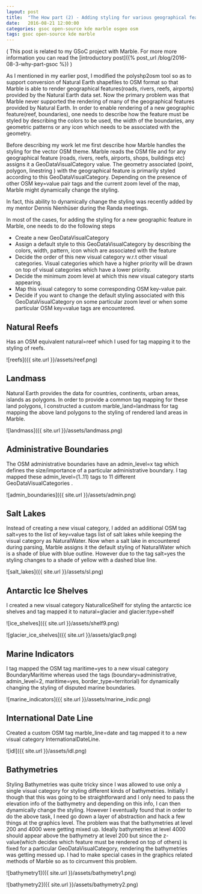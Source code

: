```yaml
---
layout: post
title:  "The How part (2) - Adding styling for various geographical features"
date:   2016-08-21 12:00:00
categories: gsoc open-source kde marble osgeo osm
tags: gsoc open-source kde marble
---
```


( This post is related to my GSoC project with Marble. For more more information you can read the [introductory post]({% post_url /blog/2016-08-3-why-part-gsoc %}) )

As I mentioned in my earlier post, I modified the polyshp2osm tool so as to support conversion of Natural Earth shapefiles to OSM format so that Marble is able to render geographical features(roads, rivers, reefs, airports) provided by the Natural Earth data set. Now the primary problem was that Marble never supported the rendering of many of the geographical features provided by Natural Earth. In order to enable rendering of a new geographic feature(reef, boundaries), one needs to describe how the feature must be styled by describing the colors to be used, the width of the boundaries, any geometric patterns or any icon which needs to be associated with the geometry.

Before describing my work let me first describe how Marble handles the styling for the vector OSM theme. Marble reads the OSM file and for any geographical feature (roads, rivers, reefs, airports, shops, buildings etc) assigns it a GeoDataVisualCategory value. The geometry associated (point, polygon, linestring ) with the geographical feature is primarily styled according to this GeoDataVisualCategory. Depending on the presence of other OSM key=value pair tags and the current zoom level of the map, Marble might dynamically change the styling.

In fact, this ability to dynamically change the styling was recently added  by my mentor Dennis Nienhüser during the Randa meetings.

In most of the cases, for adding the styling for a new geographic feature in Marble, one needs to do the following steps
 * Create a new GeoDataVisualCategory
 * Assign a default style to this GeoDataVisualCategory by describing the colors, width, pattern, icon which are associated with the feature
 * Decide the order of this new visual category w.r.t other visual categories. Visual categories which have a higher priority will be drawn on top of visual categories which have a lower priority.
 * Decide the minimum zoom level at which this new visual category starts appearing.
 * Map this visual category to some corresponding OSM key-value pair.
 * Decide if you want to change the default styling associated with this GeoDataVisualCategory on some particular zoom level or when some particular OSM key=value tags are encountered.

## Natural Reefs

Has an OSM equivalent natural=reef which I used for tag mapping it to the styling of reefs.

![reefs]({{ site.url }}/assets/reef.png)

## Landmass

Natural Earth provides the data for countries, continents, urban areas, islands as polygons. In order to provide a common tag mapping for
these land polygons, I constructed a custom marble_land=landmass for tag mapping the above land polygons to the styling of rendered land areas in Marble.

![landmass]({{ site.url }}/assets/landmass.png)

## Administrative Boundaries

The OSM administrative boundaries have an admin_level=x tag which defines the size/importance of a particular administrative boundary. I tag mapped these admin_level=(1..11) tags to 11 different GeoDataVisualCategories .

![admin_boundaries]({{ site.url }}/assets/admin.png)

## Salt Lakes

Instead of creating a new visual category, I added an additional OSM tag salt=yes to the list of key=value tags list of salt lakes while keeping the visual category as NaturalWater. Now when a salt lake in encountered during parsing, Marble assigns it the default styling of NaturalWater which is a shade of blue with blue outline. However due to the tag salt=yes the styling changes to a shade of yellow with a dashed blue line.

![salt_lakes]({{ site.url }}/assets/sl.png)

## Antarctic Ice Shelves

I created a new visual category NaturalIceShelf for styling the antarctic ice shelves and tag mapped it to natural=glacier and glacier:type=shelf

![ice_shelves]({{ site.url }}/assets/shelf9.png)

![glacier_ice_shelves]({{ site.url }}/assets/glac9.png)

## Marine Indicators

I tag mapped the OSM tag maritime=yes to a new visual category BoundaryMaritime whereas used the tags (boundary=administrative, admin_level=2, maritime=yes, border_type=territorial) for dynamically changing the styling of disputed marine boundaries.

![marine_indicators]({{ site.url }}/assets/marine_indic.png)

## International Date Line

Created a custom OSM tag marble_line=date and tag mapped it to a new visual category InternationalDateLine.

![idl]({{ site.url }}/assets/idl.png)

## Bathymetries

Styling Bathymetries was quite tricky since I was allowed to use only a single visual category for styling different kinds of bathymetries. Initially I though that this was going to be straightforward and I only need to pass the elevation info of the bathymetry and depending on this info, I can then dynamically change the styling. However I eventually found that in order to do the above task, I need go down a layer of abstraction and hack a few things at the graphics level.
The problem was that the bathymetries at level 200 and 4000 were getting mixed up. Ideally bathymetries at level 4000 should appear above the bathymetry at level 200 but since the z-value(which decides which feature must be rendered on top of others) is fixed for a particular GeoDataVisualCategory, rendering the bathymetries was getting messed up. I had to make special cases in the graphics related methods of Marble so as to circumvent this problem.


![bathymetry1]({{ site.url }}/assets/bathymetry1.png)

![bathymetry2]({{ site.url }}/assets/bathymetry2.png)



